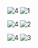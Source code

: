 
 
  ![4](https://github.com/las-7-maravillas-del-mundo-moderno/las-7-maravillas-del-mundo-moderno.github.io/assets/145174802/5c3b7e9c-9c79-49bf-836e-3e0e0848f3cd)      ![1](https://github.com/las-7-maravillas-del-mundo-moderno/las-7-maravillas-del-mundo-moderno.github.io/assets/145174802/33bd5936-03c2-4988-b3db-dbc25619b4a7)

 ![4](https://github.com/las-7-maravillas-del-mundo-moderno/las-7-maravillas-del-mundo-moderno.github.io/assets/145174802/5c3b7e9c-9c79-49bf-836e-3e0e0848f3cd)       ![2](https://github.com/las-7-maravillas-del-mundo-moderno/las-7-maravillas-del-mundo-moderno.github.io/assets/145174802/cb2ad0fd-066e-4a71-b5b5-29ed123c8ea6)

 ![4](https://github.com/las-7-maravillas-del-mundo-moderno/las-7-maravillas-del-mundo-moderno.github.io/assets/145174802/5c3b7e9c-9c79-49bf-836e-3e0e0848f3cd)       ![3](https://github.com/las-7-maravillas-del-mundo-moderno/las-7-maravillas-del-mundo-moderno.github.io/assets/145174802/1ccedb58-409d-4c6d-8006-390a064d34de)
